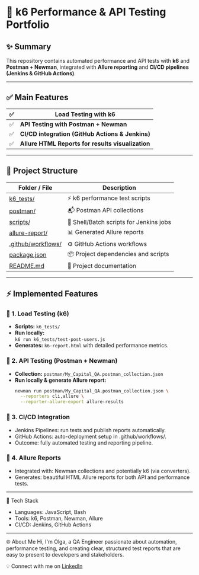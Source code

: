 # 🚀 k6 Performance & API Testing Portfolio

## ✨ Summary
This repository contains automated performance and API tests with **k6** and **Postman + Newman**, integrated with **Allure reporting** and **CI/CD pipelines (Jenkins & GitHub Actions)**.

---

## ✅ Main Features

| ✅ | **Load Testing with k6**                          |
|----|---------------------------------------------------|
| ✅ | **API Testing with Postman + Newman**             |
| ✅ | **CI/CD integration (GitHub Actions & Jenkins)**  |
| ✅ | **Allure HTML Reports for results visualization** |

---

## 📁 Project Structure

| Folder / File | Description |
| ------------- | ----------- |
| [k6_tests/](./k6_tests) | ⚡ k6 performance test scripts |
| [postman/](./postman) | 📬 Postman API collections |
| [scripts/](./scripts) | 🔧 Shell/Batch scripts for Jenkins jobs |
| [allure-report/](./allure-report) | 📊 Generated Allure reports |
| [.github/workflows/](./.github/workflows) | ⚙️ GitHub Actions workflows |
| [package.json](./package.json) | 📦 Project dependencies and scripts |
| [README.md](./README.md) | 📝 Project documentation |

---

## ⚡ Implemented Features

### 🔹 1. Load Testing (k6)
- **Scripts:** `k6_tests/`
- **Run locally:**  
  `k6 run k6_tests/test-post-users.js`
- **Generates:** `k6-report.html` with detailed performance metrics.

### 🔹 2. API Testing (Postman + Newman)
- **Collection:** `postman/My_Capital_QA.postman_collection.json`
- **Run locally & generate Allure report:**
  ```bash
  newman run postman/My_Capital_QA.postman_collection.json \
    --reporters cli,allure \
    --reporter-allure-export allure-results

### 🔹 3. CI/CD Integration
- Jenkins Pipelines: run tests and publish reports automatically.
- GitHub Actions: auto-deployment setup in .github/workflows/.
- Outcome: fully automated testing and reporting pipeline.

### 🔹 4. Allure Reports
- Integrated with: Newman collections and potentially k6 (via converters).
- Generates: beautiful HTML Allure reports for both API and performance tests.

---

🎯 Tech Stack
- Languages: JavaScript, Bash
- Tools: k6, Postman, Newman, Allure
- CI/CD: Jenkins, GitHub Actions

---

🌐 About Me
Hi, I'm Olga, a QA Engineer passionate about automation, performance testing, and creating clear, structured test reports that are easy to present to developers and stakeholders.

💡 Connect with me on [LinkedIn](https://www.linkedin.com/in/olga-vashurina/)